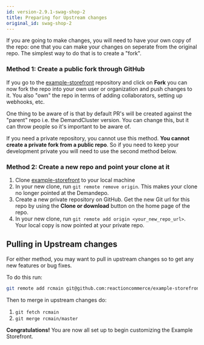 ```yaml
---
id: version-2.9.1-swag-shop-2
title: Preparing for Upstream changes
original_id: swag-shop-2
---
```


If you are going to make changes, you will need to have your own copy of the repo: one that you can make your changes on seperate from the original repo. The simplest way to do that is to create a "fork".

### Method 1: Create a public fork through GitHub

If you go to the [example-storefront](https://github.com/reactioncommerce/example-storefront) repository and click on **Fork** you can now fork the repo into your own user or organization and push changes to it. You also "own" the repo in terms of adding collaborators, setting up webhooks, etc.

One thing to be aware of is that by default PR's will be created against the "parent" repo i.e. the DemandCluster version. You can change this, but it can throw people so it's important to be aware of.

If you need a private repository, you cannot use this method. **You cannot create a private fork from a public repo**. So if you need to keep your development private you will need to use the second method below.

### Method 2: Create a new repo and point your clone at it

1. Clone [example-storefront](https://github.com/reactioncommerce/example-storefront) to your local machine
2. In your new clone, run `git remote remove origin`. This makes your clone no longer pointed at the Demandepo.
3. Create a new private repository on GitHub. Get the new Git url for this repo by using the **Clone or download** button on the home page of the repo.
4. In your new clone, run `git remote add origin <your_new_repo_url>`. Your local copy is now pointed at your private repo.

## Pulling in Upstream changes

For either method, you may want to pull in upstream changes so to get any new features or bug fixes.

To do this run:

```sh
git remote add rcmain git@github.com:reactioncommerce/example-storefront.git
```

Then to merge in upstream changes do:

1. `git fetch rcmain`
1. `git merge rcmain/master`

**Congratulations!** You are now all set up to begin customizing the Example Storefront.
